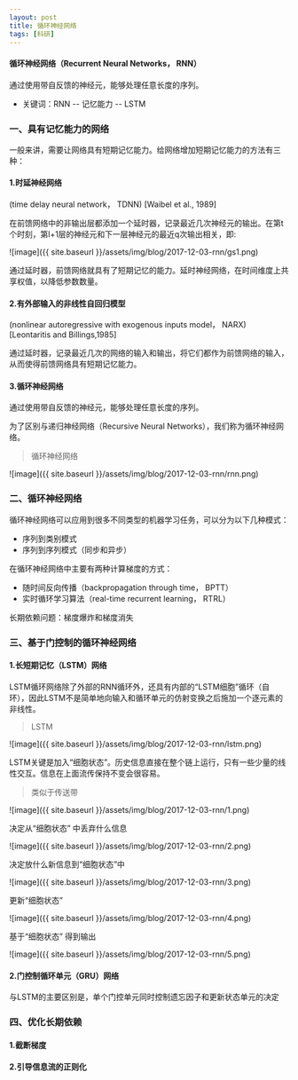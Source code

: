 ```yaml
---
layout: post
title: 循环神经网络
tags: [科研]
---
```

#### 循环神经网络（Recurrent Neural Networks， RNN）

通过使用带自反馈的神经元，能够处理任意长度的序列。

* 关键词：RNN -- 记忆能力 -- LSTM

### 一、具有记忆能力的网络

一般来讲，需要让网络具有短期记忆能力。给网络增加短期记忆能力的方法有三种：

#### 1.时延神经网络

(time delay neural network， TDNN) [Waibel et al., 1989]

在前馈网络中的非输出层都添加一个延时器，记录最近几次神经元的输出。在第t个时刻，第l+1层的神经元和下一层神经元的最近q次输出相关，即:

![image]({{ site.baseurl }}/assets/img/blog/2017-12-03-rnn/gs1.png)

通过延时器，前馈网络就具有了短期记忆的能力。延时神经网络，在时间维度上共享权值，以降低参数数量。

#### 2.有外部输入的非线性自回归模型

(nonlinear autoregressive with exogenous inputs model， NARX) [Leontaritis and Billings,1985]

通过延时器，记录最近几次的网络的输入和输出，将它们都作为前馈网络的输入，从而使得前馈网络具有短期记忆能力。

#### 3.循环神经网络

通过使用带自反馈的神经元，能够处理任意长度的序列。

为了区别与递归神经网络（Recursive Neural Networks），我们称为循环神经网络。

>循环神经网络

![image]({{ site.baseurl }}/assets/img/blog/2017-12-03-rnn/rnn.png)

### 二、循环神经网络

循环神经网络可以应用到很多不同类型的机器学习任务，可以分为以下几种模式：

* 序列到类别模式
* 序列到序列模式（同步和异步）

在循环神经网络中主要有两种计算梯度的方式：

* 随时间反向传播（backpropagation through time， BPTT）
* 实时循环学习算法（real-time recurrent learning， RTRL）

长期依赖问题：梯度爆炸和梯度消失

### 三、基于门控制的循环神经网络

#### 1.长短期记忆（LSTM）网络

LSTM循环网络除了外部的RNN循环外，还具有内部的“LSTM细胞”循环（自环），因此LSTM不是简单地向输入和循环单元的仿射变换之后施加一个逐元素的非线性。

>LSTM

![image]({{ site.baseurl }}/assets/img/blog/2017-12-03-rnn/lstm.png)

LSTM关键是加入“细胞状态”。历史信息直接在整个链上运行，只有一些少量的线性交互。信息在上面流传保持不变会很容易。

>类似于传送带

![image]({{ site.baseurl }}/assets/img/blog/2017-12-03-rnn/1.png)

决定从“细胞状态” 中丢弃什么信息

![image]({{ site.baseurl }}/assets/img/blog/2017-12-03-rnn/2.png)

决定放什么新信息到“细胞状态”中

![image]({{ site.baseurl }}/assets/img/blog/2017-12-03-rnn/3.png)

更新“细胞状态”

![image]({{ site.baseurl }}/assets/img/blog/2017-12-03-rnn/4.png)

基于“细胞状态” 得到输出

![image]({{ site.baseurl }}/assets/img/blog/2017-12-03-rnn/5.png)

#### 2.门控制循环单元（GRU）网络

与LSTM的主要区别是，单个门控单元同时控制遗忘因子和更新状态单元的决定

### 四、优化长期依赖

#### 1.截断梯度

#### 2.引导信息流的正则化


